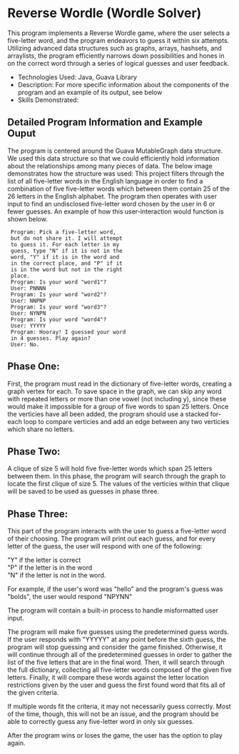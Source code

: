 # Reverse Wordle (Wordle Solver)

This program implements a Reverse Wordle game, where the user selects a five-letter word, and the program endeavors to guess it within six attempts. Utilizing advanced data structures such as graphs, arrays, hashsets, and arraylists, the program efficiently narrows down possibilities and hones in on the correct word through a series of logical guesses and user feedback.

- Technologies Used: Java, Guava Library
- Description: For more specific information about the components of the program and an example of its output, see below
- Skills Demonstrated: 

## Detailed Program Information and Example Ouput
The program is centered around the Guava MutableGraph data structure. We used this data structure so that we could efficiently hold information about the relationships among many pieces of data. The below image demonstrates how the structure was used:
This project filters through the list of all five-letter 
words in the English language in order to find a 
combination of five five-letter words which between them
contain 25 of the 26 letters in the English alphabet. 
The program then operates with user input to find an 
undisclosed five-letter word chosen by the user in 6 or 
fewer guesses. An example of how this user-interaction 
would function is shown below.

     Program: Pick a five-letter word, 
     but do not share it. I will attempt 
     to guess it. For each letter in my 
     guess, type "N" if it is not in the
     word, "Y" if it is in the word and 
     in the correct place, and "P" if it
     is in the word but not in the right
     place.
     Program: Is your word "word1"?
     User: PNNNN
     Program: Is your word "word2"?
     User: NNPNP
     Program: Is your word "word3"?
     User: NYNPN
     Program: Is your word "word4"?
     User: YYYYY
     Program: Hooray! I guessed your word 
     in 4 guesses. Play again?
     User: No.
     

## Phase One:
First, the program must read in the dictionary of 
five-letter words, creating a graph vertex for each. 
To save space in the graph, we can skip any word with 
repeated letters or more than one vowel (not including
y), since these would make it impossible for a group
of five words to span 25 letters. Once the verticies 
have all been added, the program should use a stacked 
for-each loop to compare verticies and add an edge 
between any two verticies which share no letters. 

## Phase Two:
A clique of size 5 will hold five five-letter words 
which span 25 letters between them. In this phase, the 
program will search through the graph to locate the 
first clique of size 5. The values of the verticies 
within that clique will be saved to be used as guesses
in phase three.

## Phase Three:
This part of the program interacts with the user to guess
a five-letter word of their choosing. The program will 
print out each guess, and for every letter of the guess,
the user will respond with one of the following:

"Y" if the letter is correct \
"P" if the letter is in the word \
"N" if the letter is not in the word.

For example, if the user's word was "hello" and the 
program's guess was "bolds", the user would respond 
"NPYNN"

The program will contain a built-in process to handle 
misformatted user input. 

The program will make five guesses using the 
predetermined guess words. If the user responds with 
"YYYYY" at any point before the sixth guess, the program
will stop guessing and consider the game finished. 
Otherwise, it will continue through all of the 
predetermined guesses in order to gather the list of the
five letters that are in the final word. Then, it will 
search through the full dictionary, collecting all 
five-letter words composed of the given five letters. 
Finally, it will compare these words against the letter
location restrictions given by the user and guess the first
found word that fits all of the given criteria. 

If multiple words fit the criteria, it may not necessarily
guess correctly. Most of the time, though, this will not be
an issue, and the program should be able to correctly guess
any five-letter word in only six guesses. 

After the program wins or loses the game, the user has the option
to play again.
